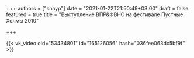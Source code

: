 +++
authors = ["snayp"]
date = "2021-01-22T21:50:49+03:00"
draft = false
featured = true
title = "Выступление ВПР&ФВНС на фестивале Пустные Холмы 2010"

+++

{{< vk_video oid="53434801" id="165126056" hash="036fee063dc5bf9f" >}}
